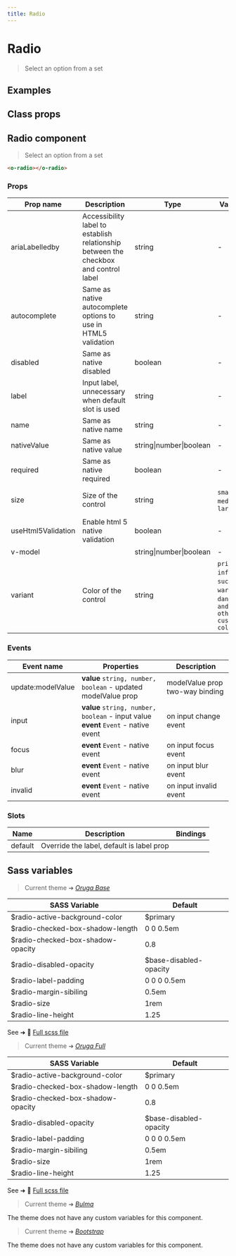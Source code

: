 ```yaml
---
title: Radio
---
```


# Radio

<div class="vp-doc">

> Select an option from a set


</div>

<div class="vp-example">

## Examples

<example-radio />

</div>
<div class="vp-example">

## Class props

<inspector-radio-viewer />

</div>

<div class="vp-doc">

## Radio component

> Select an option from a set

```html
<o-radio></o-radio>
```

### Props

| Prop name          | Description                                                                          | Type                    | Values                                                                          | Default                                                                                                                                             |
| ------------------ | ------------------------------------------------------------------------------------ | ----------------------- | ------------------------------------------------------------------------------- | --------------------------------------------------------------------------------------------------------------------------------------------------- |
| ariaLabelledby     | Accessibility label to establish relationship between the checkbox and control label | string                  | -                                                                               | Default function (see source code)                                                                                                                  |
| autocomplete       | Same as native autocomplete options to use in HTML5 validation                       | string                  | -                                                                               | <div><small>From <b>config</b>:</small></div><code style='white-space: nowrap; padding: 0;'>radio: {<br>&nbsp;&nbsp;autocomplete: "off"<br>}</code> |
| disabled           | Same as native disabled                                                              | boolean                 | -                                                                               | <code style='white-space: nowrap; padding: 0;'>false</code>                                                                                         |
| label              | Input label, unnecessary when default slot is used                                   | string                  | -                                                                               |                                                                                                                                                     |
| name               | Same as native name                                                                  | string                  | -                                                                               |                                                                                                                                                     |
| nativeValue        | Same as native value                                                                 | string\|number\|boolean | -                                                                               |                                                                                                                                                     |
| required           | Same as native required                                                              | boolean                 | -                                                                               | <code style='white-space: nowrap; padding: 0;'>false</code>                                                                                         |
| size               | Size of the control                                                                  | string                  | `small`, `medium`, `large`                                                      | <div><small>From <b>config</b>:</small></div><code style='white-space: nowrap; padding: 0;'>radio: {<br>&nbsp;&nbsp;size: undefined<br>}</code>     |
| useHtml5Validation | Enable html 5 native validation                                                      | boolean                 | -                                                                               | <div><small>From <b>config</b>:</small></div><code style='white-space: nowrap; padding: 0;'>{<br>&nbsp;&nbsp;useHtml5Validation: true<br>}</code>   |
| v-model            |                                                                                      | string\|number\|boolean | -                                                                               |                                                                                                                                                     |
| variant            | Color of the control                                                                 | string                  | `primary`, `info`, `success`, `warning`, `danger`, `and any other custom color` | <div><small>From <b>config</b>:</small></div><code style='white-space: nowrap; padding: 0;'>radio: {<br>&nbsp;&nbsp;variant: undefined<br>}</code>  |

### Events

| Event name        | Properties                                                                             | Description                     |
| ----------------- | -------------------------------------------------------------------------------------- | ------------------------------- |
| update:modelValue | **value** `string, number, boolean` - updated modelValue prop                          | modelValue prop two-way binding |
| input             | **value** `string, number, boolean` - input value<br/>**event** `Event` - native event | on input change event           |
| focus             | **event** `Event` - native event                                                       | on input focus event            |
| blur              | **event** `Event` - native event                                                       | on input blur event             |
| invalid           | **event** `Event` - native event                                                       | on input invalid event          |

### Slots

| Name    | Description                               | Bindings |
| ------- | ----------------------------------------- | -------- |
| default | Override the label, default is label prop |          |

</div>

<div class="vp-doc">

## Sass variables

<div class="theme-orugabase">

> Current theme ➜ _[Oruga Base](https://github.com/oruga-ui/theme-oruga)_

| SASS Variable                     | Default                |
| --------------------------------- | ---------------------- |
| $radio-active-background-color    | $primary               |
| $radio-checked-box-shadow-length  | 0 0 0.5em              |
| $radio-checked-box-shadow-opacity | 0.8                    |
| $radio-disabled-opacity           | $base-disabled-opacity |
| $radio-label-padding              | 0 0 0 0.5em            |
| $radio-margin-sibiling            | 0.5em                  |
| $radio-size                       | 1rem                   |
| $radio-line-height                | 1.25                   |

See ➜ 📄 [Full scss file](https://github.com/oruga-ui/theme-oruga/tree/main/src/assets/scss/components/_radio.scss)

</div><div class="theme-orugafull">

> Current theme ➜ _[Oruga Full](https://github.com/oruga-ui/theme-oruga)_

| SASS Variable                     | Default                |
| --------------------------------- | ---------------------- |
| $radio-active-background-color    | $primary               |
| $radio-checked-box-shadow-length  | 0 0 0.5em              |
| $radio-checked-box-shadow-opacity | 0.8                    |
| $radio-disabled-opacity           | $base-disabled-opacity |
| $radio-label-padding              | 0 0 0 0.5em            |
| $radio-margin-sibiling            | 0.5em                  |
| $radio-size                       | 1rem                   |
| $radio-line-height                | 1.25                   |

See ➜ 📄 [Full scss file](https://github.com/oruga-ui/theme-oruga/tree/main/src/assets/scss/components/_radio.scss)

</div><div class="theme-bulma">

> Current theme ➜ _[Bulma](https://github.com/oruga-ui/theme-bulma)_

<p>The theme does not have any custom variables for this component.</p>
</div><div class="theme-bootstrap">

> Current theme ➜ _[Bootstrap](https://github.com/oruga-ui/theme-bootstrap)_

<p>The theme does not have any custom variables for this component.</p>
</div>

</div>
